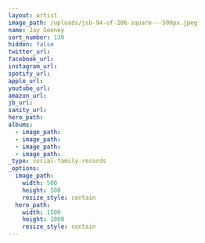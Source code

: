 ```yaml
---
layout: artist
image_path: /uploads/jsb-94-of-206-square---500px.jpeg
name: Jay Seeney
sort_number: 130
hidden: false
twitter_url:
facebook_url:
instagram_url:
spotify_url:
apple_url:
youtube_url:
amazon_url:
jb_url:
sanity_url:
hero_path:
albums:
  - image_path:
  - image_path:
  - image_path:
  - image_path:
_type: social-family-records
_options:
  image_path:
    width: 500
    height: 500
    resize_style: contain
  hero_path:
    width: 1500
    height: 1000
    resize_style: contain
---
```


